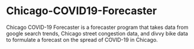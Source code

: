 # Chicago-COVID19-Forecaster
Chicago COVID-19 Forecaster is a forecaster program that takes data from google search trends, Chicago street congestion data, and divvy bike data to formulate a forecast on the spread of COVID-19 in Chicago. 
